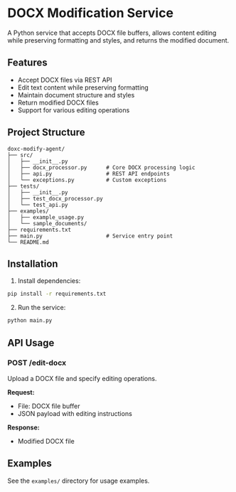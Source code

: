 # DOCX Modification Service

A Python service that accepts DOCX file buffers, allows content editing while preserving formatting and styles, and returns the modified document.

## Features

- Accept DOCX files via REST API
- Edit text content while preserving formatting
- Maintain document structure and styles
- Return modified DOCX files
- Support for various editing operations

## Project Structure

```
doxc-modify-agent/
├── src/
│   ├── __init__.py
│   ├── docx_processor.py      # Core DOCX processing logic
│   ├── api.py                 # REST API endpoints
│   └── exceptions.py          # Custom exceptions
├── tests/
│   ├── __init__.py
│   ├── test_docx_processor.py
│   └── test_api.py
├── examples/
│   ├── example_usage.py
│   └── sample_documents/
├── requirements.txt
├── main.py                    # Service entry point
└── README.md
```

## Installation

1. Install dependencies:
```bash
pip install -r requirements.txt
```

2. Run the service:
```bash
python main.py
```

## API Usage

### POST /edit-docx

Upload a DOCX file and specify editing operations.

**Request:**
- File: DOCX file buffer
- JSON payload with editing instructions

**Response:**
- Modified DOCX file

## Examples

See the `examples/` directory for usage examples.